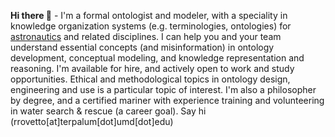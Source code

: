 **Hi there 👋** - I'm a formal ontologist and modeler, with a speciality in knowledge organization systems (e.g. terminologies, ontologies) for [astronautics](https://ontospace.wordpress.com) and related disciplines. I can help you and your team understand essential concepts (and misinformation) in ontology development, conceptual modeling, and knowledge representation and reasoning. I'm available for hire, and actively open to work and study opportunities. Ethical and methodological topics in ontology design, engineering and use is a particular topic of interest. I'm also a philosopher by degree, and a certified mariner with experience training and volunteering in water search & rescue (a career goal). Say hi (rrovetto[at]terpalum[dot]umd[dot]edu)

<!--
**rrovetto/rrovetto** is a ✨ _special_ ✨ repository because its `README.md` (this file) appears on your GitHub profile.

Here are some ideas to get you started:

- 🔭 I’m currently working on ...
- 🌱 I’m currently learning ...
- 👯 I’m looking to collaborate on ...
- 🤔 I’m looking for help with ...
- 💬 Ask me about ...
- 📫 How to reach me: ...
- 😄 Pronouns: ...
- ⚡ Fun fact: ...
-->
